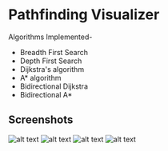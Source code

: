 # Pathfinding Visualizer



Algorithms Implemented-

- Breadth First Search
- Depth First Search
- Dijkstra's algorithm
- A* algorithm
- Bidirectional Dijkstra
- Bidirectional A*


## Screenshots

![alt text](https://raw.githubusercontent.com/aakash2408/Path-Finding-Visualizer/master/screenshots/one.png "screenshot 1")
![alt text](https://raw.githubusercontent.com/aakash2408/Path-Finding-Visualizer/master/screenshots/two.png "screenshot 2")
![alt text](https://raw.githubusercontent.com/aakash2408/Path-Finding-Visualizer/master/screenshots/three.png "screenshot 3")
![alt text](https://raw.githubusercontent.com/aakash2408/Path-Finding-Visualizer/master/screenshots/four.png "screenshot 4")
